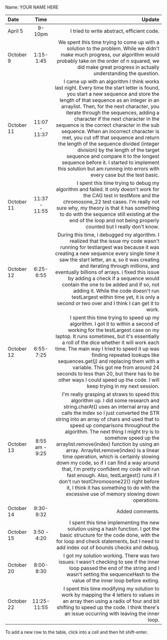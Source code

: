Name: YOUR NAME HERE

| Date       |      Time      |                                                                                                                                                                                                                                                                                                                                                                                                                                                                                                                                                                                                                                                                                                                                    Update |
|:-----------|:--------------:|------------------------------------------------------------------------------------------------------------------------------------------------------------------------------------------------------------------------------------------------------------------------------------------------------------------------------------------------------------------------------------------------------------------------------------------------------------------------------------------------------------------------------------------------------------------------------------------------------------------------------------------------------------------------------------------------------------------------------------------:|
| April 5    |     9-10pm     |                                                                                                                                                                                                                                                                                                                                                                                                                                                                                                                                                                                                                                                                                                I tried to write abstract, efficient code. |
| October 9  |   1:15-1:45    |                                                                                                                                                                                                                                                                                                                                                                                                                                                                                                  We spent this time trying to come up with a solution to the problem. While we didn't make much progress, our algorithm would probably take on the order of n squared, we did make great progress in actually understanding the question. |
| October 11 | 11:07 - 11:37  |                                               I came up with an algorithm I think works last night. Every time the start letter is found, you start a new sequence and store the length of that sequence as an integer in an arraylist. Then, for the next character, you iterate through the sequences, adding a character if the next character in the sequence is the correct character in the sub sequence. When an incorrect character is met, you cut off that sequence and return the length of the sequence divided (integer division) by the length of the target sequence and compare it to the longest sequence before it. I started to implement this solution but am running into errors with every case but the test basic. |
| October 11 | 11:37 - 11:55  |                                                                                                                                                                                                                                                                                                                                                                                                          I spent this time trying to debug my algorithm and failed. It only doesn't work for the CAG test in testMore and the chromosone_22 test cases. I'm really not sure why, my theory is that it has something to do with the sequence still existing at the end of the loop and not being properly counted but I really don't know. |
| October 12 |   6:25-6:55    |                                                                                                                                                                                                    During this time, i debugged my algorithm. I realized that the issue my code wasn't running for testlargest was because it was creating a new sequence every single time it saw the start letter, an a, so it was creating and iterating through millions, and eventually billions of arrays. i fixed this issue by adding a check if a sequence would contain the one to be added and if so, not adding it. While the code doesn't run testLargest within time yet, it is only a second or two over and I think I can get it to work. |
| October 12 |   6:55-7:25    |                                                                                                                                                                                                                               I spent this time trying to speed up my algorithm. I got it to within a second of working for the testLargest case on my laptop. It runs sometimes, but it's essentially a roll of the dice whether it will work each time. The main way I tried to speed it up was finding repeated lookups like sequences.get(j) and replacing them with a variable. This got me from around 24 seconds to less than 20, but there has to be other ways I could speed up the code. I will keep trying in my next session. |
| October 13 | 8:55 am - 9:25 | I'm really grasping at straws to speed this algorithm up. I did some research and string.charAt() uses an internal array and calls the index so I just converted the STR string into an array of chars and used that to speed up comparisons throughout the algorithm. The next thing I might try is to somehow speed up the arraylist.remove(index) function by using an array. Arraylist.remove(index) is a linear time operation, which is certainly slowing down my code, so if I can find a way around that, I'm pretty confident my code will run fast enough. Also, testLargest() runs if I don't run testChromosone22() right before it, I think it has something to do with the excessive use of memory slowing down operations. |
| October 14 |   9:30-9:32    |                                                                                                                                                                                                                                                                                                                                                                                                                                                                                                                                                                                                                                                                                                                           Added comments. |
| October 15 |  3:50 - 4:20   |                                                                                                                                                                                                                                                                                                                                                                                                                                                                                                                       I spent this time implementing the new solution using a hash function. I got the basic structure for the code done, with the for loop and check statements, but I need to add index out of bounds checks and debug. |
| October 20 |   8:00-8:30    |                                                                                                                                                                                                                                                                                                                                                                                                                                                                                                                             I got my solution working. There was two issues: I wasn't checking to see if the inner loop passed the end of the string and I wasn't setting the sequenceHash to the value of the inner loop before exiting. |
| October 22 |  11:25-11:55   |                                                                                                                                                                                                                                                                                                                                                                                                                                                                                                           I spent this time modifying my solution to work by mapping the 4 letters to values in an array then using a radix of four and bit shifting to speed up the code. I think there's an issue occurring with leaving the inner loop. |


To add a new row to the table, click into a cell and then hit shift-enter.